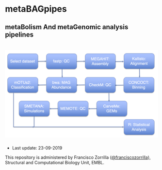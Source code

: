# metaBAGpipes
## metaBolism And metaGenomic analysis pipelines
# ![pipemap_v0.1.png](pipemap_v0.1.png)



  * Last update: 23-09-2019

This repository is administered by Francisco Zorrilla ([@franciscozorrilla](https://github.com/franciscozorrilla/)), Structural and Computational Biology Unit, EMBL.
